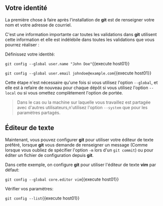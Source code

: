 
## Votre identité
La première chose à faire après l'installation de **git** est de renseigner votre
nom et votre adresse de courriel.

C'est une information importante car toutes les validations dans **git**
utilisent cette information et elle est indélébile dans toutes les validations
que vous pourrez réaliser :

Définissez votre identité:

`git config --global user.name "John Doe"`{{execute host01}}

`git config --global user.email johndoe@example.com`{{execute host01}}

Cette étape n'est nécessaire qu'une fois si vous utilisez l'option `--global`,
et elle est à refaire de nouveau pour chaque dépôt si vous utilisez l'option
`--local` ou si vous omettez complètement l'option de portée.

> Dans le cas ou la machine sur laquelle vous travaillez est partagée avec
> d'autres utilisateurs,n'utilisez l'option `--system` que pour les paramètres
> partagés.

## Éditeur de texte

Maintenant, vous pouvez configurer **git** pour utiliser votre éditeur de texte
préféré, lorsque **git** vous demande de renseigner un message (Comme lorsque
vous oubliez de spécifier l'option `-m` lors d'un `git commit`) ou pour éditer
un fichier de configuration depuis **git**.

Dans cette exemple, on configure **git** pour utiliser l'éditeur de texte **vim**
par défaut:

`git config --global core.editor vim`{{execute host01}}


Vérifier vos paramètres:

`git config --list`{{execute host01}}
